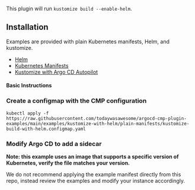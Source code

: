 This plugin will run `kustomize build --enable-helm`.

## Installation
Examples are provided with plain Kubernetes manifests, Helm, and kustomize.

* [Helm](helm)
* [Kubernetes Manifests](plain-manifests)
* [Kustomize with Argo CD Autopilot](kustomize-with-autopilot)

#### Basic Instructions
### Create a configmap with the CMP configuration

`kubectl apply -f https://raw.githubusercontent.com/todaywasawesome/argocd-cmp-plugin-examples/main/examples/kustomize-with-helm/plain-manifests/kustomize-build-with-helm.configmap.yaml`

### Modify Argo CD to add a sidecar

**Note: this example uses an image that supports a specific version of Kubernetes, verify the file matches your version.**

We do not recommend applying the example manifest directly from this repo, instead review the examples and modify your instance accordingly. 